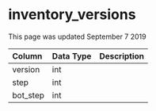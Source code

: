 # inventory\_versions

This page was updated September 7 2019

| Column | Data Type | Description |
| :--- | :--- | :--- |
| version | int |  |
| step | int |  |
| bot\_step | int |  |

